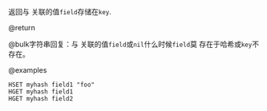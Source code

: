 返回与 关联的值`field`存储在`key`.

@return

@bulk字符串回复：与 关联的值`field`或`nil`什么时候`field`莫
存在于哈希或`key`不存在。

@examples

```cli
HSET myhash field1 "foo"
HGET myhash field1
HGET myhash field2
```
